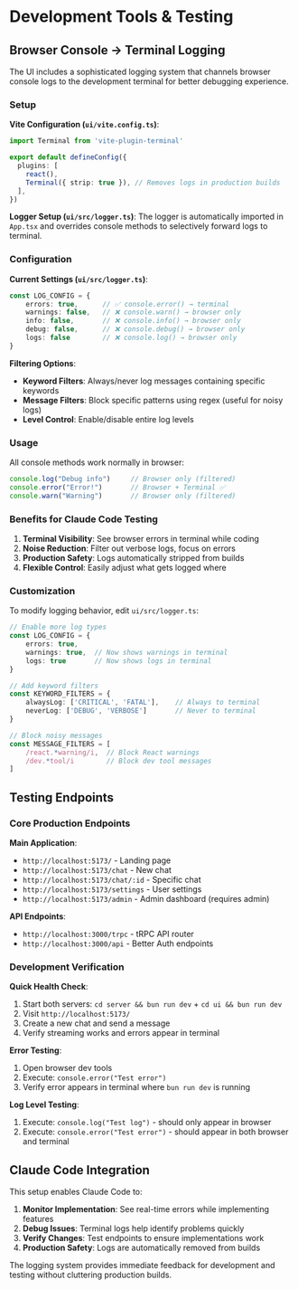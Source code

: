 # Development Tools & Testing

## Browser Console → Terminal Logging

The UI includes a sophisticated logging system that channels browser console logs to the development terminal for better debugging experience.

### Setup

**Vite Configuration (`ui/vite.config.ts`)**:
```typescript
import Terminal from 'vite-plugin-terminal'

export default defineConfig({
  plugins: [
    react(),
    Terminal({ strip: true }), // Removes logs in production builds
  ],
})
```

**Logger Setup (`ui/src/logger.ts`)**:
The logger is automatically imported in `App.tsx` and overrides console methods to selectively forward logs to terminal.

### Configuration

**Current Settings (`ui/src/logger.ts`)**:
```typescript
const LOG_CONFIG = {
    errors: true,      // ✅ console.error() → terminal
    warnings: false,   // ❌ console.warn() → browser only  
    info: false,       // ❌ console.info() → browser only
    debug: false,      // ❌ console.debug() → browser only
    logs: false        // ❌ console.log() → browser only
}
```

**Filtering Options**:
- **Keyword Filters**: Always/never log messages containing specific keywords
- **Message Filters**: Block specific patterns using regex (useful for noisy logs)
- **Level Control**: Enable/disable entire log levels

### Usage

All console methods work normally in browser:
```typescript
console.log("Debug info")     // Browser only (filtered)
console.error("Error!")       // Browser + Terminal ✅
console.warn("Warning")       // Browser only (filtered) 
```

### Benefits for Claude Code Testing

1. **Terminal Visibility**: See browser errors in terminal while coding
2. **Noise Reduction**: Filter out verbose logs, focus on errors
3. **Production Safety**: Logs automatically stripped from builds
4. **Flexible Control**: Easily adjust what gets logged where

### Customization

To modify logging behavior, edit `ui/src/logger.ts`:
```typescript
// Enable more log types
const LOG_CONFIG = {
    errors: true,
    warnings: true,  // Now shows warnings in terminal
    logs: true       // Now shows logs in terminal
}

// Add keyword filters
const KEYWORD_FILTERS = {
    alwaysLog: ['CRITICAL', 'FATAL'],    // Always to terminal
    neverLog: ['DEBUG', 'VERBOSE']       // Never to terminal
}

// Block noisy messages
const MESSAGE_FILTERS = [
    /react.*warning/i,  // Block React warnings
    /dev.*tool/i        // Block dev tool messages
]
```

## Testing Endpoints

### Core Production Endpoints

**Main Application**:
- `http://localhost:5173/` - Landing page
- `http://localhost:5173/chat` - New chat
- `http://localhost:5173/chat/:id` - Specific chat
- `http://localhost:5173/settings` - User settings
- `http://localhost:5173/admin` - Admin dashboard (requires admin)

**API Endpoints**:
- `http://localhost:3000/trpc` - tRPC API router
- `http://localhost:3000/api` - Better Auth endpoints

### Development Verification

**Quick Health Check**:
1. Start both servers: `cd server && bun run dev` + `cd ui && bun run dev`
2. Visit `http://localhost:5173/`
3. Create a new chat and send a message
4. Verify streaming works and errors appear in terminal

**Error Testing**:
1. Open browser dev tools
2. Execute: `console.error("Test error")`
3. Verify error appears in terminal where `bun run dev` is running

**Log Level Testing**:
1. Execute: `console.log("Test log")` - should only appear in browser
2. Execute: `console.error("Test error")` - should appear in both browser and terminal

## Claude Code Integration

This setup enables Claude Code to:
1. **Monitor Implementation**: See real-time errors while implementing features
2. **Debug Issues**: Terminal logs help identify problems quickly
3. **Verify Changes**: Test endpoints to ensure implementations work
4. **Production Safety**: Logs are automatically removed from builds

The logging system provides immediate feedback for development and testing without cluttering production builds.